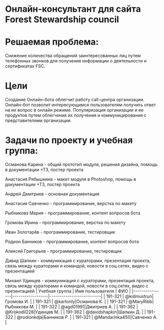 # Онлайн-консультант для сайта Forest Stewardship council

# Решаемая проблема:

Снижение количества обращений заинтересованных лиц путем телефонных звонков для
получения информации о деятельности и сертификатах FSC.

# Цели

Создание Онлайн-бота облегчит работу call-центра организации.
Онлайн-бот позволит интересующимся пользователям получить ответ на их вопрос в онлайн режиме.
Популяризация организации и ее продуктов путем облегчения их получения и коммуницирования с представителями организации.

# Задачи по проекту и учебная группа:

Османова Карина - общий прототип модуля, решения дизайна, помощь в документации +ТЗ, постер проекта

Анастасия Рябышкина - макет модуля в Photoshop, помощь в документации +ТЗ, постер проекта

Андрей Дмитриев - основная документация


Анастасия Савченко - программирование, верстка по макету

Рыбникова Мария - программирование, контент вопросов бота

Громова Ирина - программирование, верстка по макету

Иван Золотарёв - программирование, тестировщик

Родион Банников - программирование, контент вопросов бота

Алексей Григорьев - программирование, тестировщик


Давид Шапкин - коммуникация с кураторами, презентация проекта, связь между кураторами и командой, новости в соц.сетях, видео с презентацией

Михаил Удинцев - коммуникация с кураторами, презентация проекта, связь между кураторами и командой, новости в соц.сетях, видео с презентацией
| Учебная группа | Имя пользователя | ФИО                      |
|----------------|------------------|--------------------------|
| 191-321   | @kidmustrun|Громова И.            |
| 191-321   | @kartonly|Османова К.           |
| 191-321   | @MaryRibb|Рыбникова М.          |
| 191-322   | @agd01991|Дмитриев А.        |
| 191-362   | @Krokodil228|Удинцев М.        |
| 191-362   | @davidshapkin|Шапкин Д.        |
| 191-322   | @rodionkdja|Банников Р.        |
| 191-321   | @Mandarinka450|Савченко А.        |









